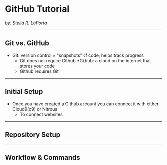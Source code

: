 # GitHub Tutorial

_by: Stella R. LaPorta_

---
## Git vs. GitHub
* Git: version control = "snapshots" of code; helps track progress
    * Git does not require Github
*Github: a cloud on the internet that stores your code
    * Github requires Git

---
## Initial Setup
* Once you have created a Github account you can connect it with either Cloud9(c9) or Nitrous
    * To connect websites

---
## Repository Setup



---
## Workflow & Commands